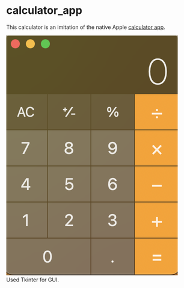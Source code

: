 # calculator_app
This calculator is an imitation of the native Apple [calculator app](https://en.wikipedia.org/wiki/Calculator_(Apple)).

![Image of Apple calculator app](apple_calculator_image.png)
<br>
Used Tkinter for GUI.